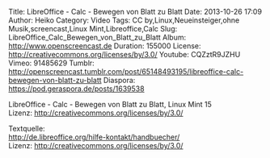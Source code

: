 Title: LibreOffice - Calc - Bewegen von Blatt zu Blatt
Date: 2013-10-26 17:09
Author: Heiko
Category: Video
Tags: CC by,Linux,Neueinsteiger,ohne Musik,screencast,Linux Mint,Libreoffice,Calc
Slug: LibreOffice_Calc_Bewegen_von_Blatt_zu_Blatt
Album: http://www.openscreencast.de
Duration: 155000
License: http://creativecommons.org/licenses/by/3.0/
Youtube: CQZztR9JZHU
Vimeo: 91485629
Tumblr: http://openscreencast.tumblr.com/post/65148493195/libreoffice-calc-bewegen-von-blatt-zu-blatt
Diaspora: https://pod.geraspora.de/posts/1639538

LibreOffice - Calc - Bewegen von Blatt zu Blatt, Linux Mint 15  
Lizenz: <http://creativecommons.org/licenses/by/3.0/>  
  
Textquelle:  
<http://de.libreoffice.org/hilfe-kontakt/handbuecher/>  
Lizenz: <http://creativecommons.org/licenses/by/3.0/>

